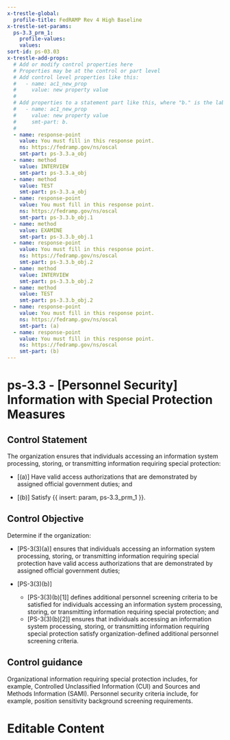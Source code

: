 ```yaml
---
x-trestle-global:
  profile-title: FedRAMP Rev 4 High Baseline
x-trestle-set-params:
  ps-3.3_prm_1:
    profile-values:
    values:
sort-id: ps-03.03
x-trestle-add-props:
  # Add or modify control properties here
  # Properties may be at the control or part level
  # Add control level properties like this:
  #   - name: ac1_new_prop
  #     value: new property value
  #
  # Add properties to a statement part like this, where "b." is the label of the target statement part
  #   - name: ac1_new_prop
  #     value: new property value
  #     smt-part: b.
  #
  - name: response-point
    value: You must fill in this response point.
    ns: https://fedramp.gov/ns/oscal
    smt-part: ps-3.3.a_obj
  - name: method
    value: INTERVIEW
    smt-part: ps-3.3.a_obj
  - name: method
    value: TEST
    smt-part: ps-3.3.a_obj
  - name: response-point
    value: You must fill in this response point.
    ns: https://fedramp.gov/ns/oscal
    smt-part: ps-3.3.b_obj.1
  - name: method
    value: EXAMINE
    smt-part: ps-3.3.b_obj.1
  - name: response-point
    value: You must fill in this response point.
    ns: https://fedramp.gov/ns/oscal
    smt-part: ps-3.3.b_obj.2
  - name: method
    value: INTERVIEW
    smt-part: ps-3.3.b_obj.2
  - name: method
    value: TEST
    smt-part: ps-3.3.b_obj.2
  - name: response-point
    value: You must fill in this response point.
    ns: https://fedramp.gov/ns/oscal
    smt-part: (a)
  - name: response-point
    value: You must fill in this response point.
    ns: https://fedramp.gov/ns/oscal
    smt-part: (b)
---
```


# ps-3.3 - \[Personnel Security\] Information with Special Protection Measures

## Control Statement

The organization ensures that individuals accessing an information system processing, storing, or transmitting information requiring special protection:

- \[(a)\] Have valid access authorizations that are demonstrated by assigned official government duties; and

- \[(b)\] Satisfy {{ insert: param, ps-3.3_prm_1 }}.

## Control Objective

Determine if the organization:

- \[PS-3(3)(a)\] ensures that individuals accessing an information system processing, storing, or transmitting information requiring special protection have valid access authorizations that are demonstrated by assigned official government duties;

- \[PS-3(3)(b)\]

  - \[PS-3(3)(b)[1]\] defines additional personnel screening criteria to be satisfied for individuals accessing an information system processing, storing, or transmitting information requiring special protection; and
  - \[PS-3(3)(b)[2]\] ensures that individuals accessing an information system processing, storing, or transmitting information requiring special protection satisfy organization-defined additional personnel screening criteria.

## Control guidance

Organizational information requiring special protection includes, for example, Controlled Unclassified Information (CUI) and Sources and Methods Information (SAMI). Personnel security criteria include, for example, position sensitivity background screening requirements.

# Editable Content

<!-- Make additions and edits below -->
<!-- The above represents the contents of the control as received by the profile, prior to additions. -->
<!-- If the profile makes additions to the control, they will appear below. -->
<!-- The above markdown may not be edited but you may edit the content below, and/or introduce new additions to be made by the profile. -->
<!-- If there is a yaml header at the top, parameter values may be edited. Use --set-parameters to incorporate the changes during assembly. -->
<!-- The content here will then replace what is in the profile for this control, after running profile-assemble. -->
<!-- The added parts in the profile for this control are below.  You may edit them and/or add new ones. -->
<!-- Each addition must have a heading either of the form ## Control my_addition_name -->
<!-- or ## Part a. (where the a. refers to one of the control statement labels.) -->
<!-- "## Control" parts are new parts added after the statement part. -->
<!-- "## Part" parts are new parts added into the top-level statement part with that label. -->
<!-- Subparts may be added with nested hash levels of the form ### My Subpart Name -->
<!-- underneath the parent ## Control or ## Part being added -->
<!-- See https://ibm.github.io/compliance-trestle/tutorials/ssp_profile_catalog_authoring/ssp_profile_catalog_authoring for guidance. -->
